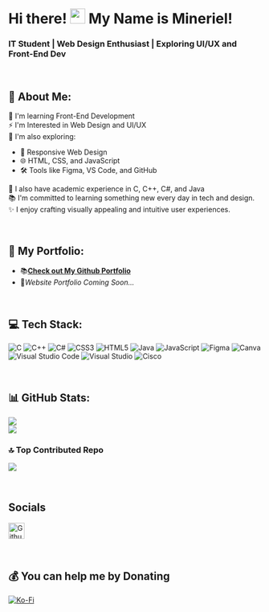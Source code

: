 # Hi there! <img src="https://user-images.githubusercontent.com/18350557/176309783-0785949b-9127-417c-8b55-ab5a4333674e.gif" width="30" /> My Name is Mineriel!
### IT Student | Web Design Enthusiast | Exploring UI/UX and Front-End Dev

<br>

## 💫 About Me:

🌱 I'm learning Front-End Development<br>
⚡ I'm Interested in Web Design and UI/UX<br>
🧠 I'm also exploring:
- 📱 Responsive Web Design
- 🌐 HTML, CSS, and JavaScript
- 🛠 Tools like Figma, VS Code, and GitHub

🧪 I also have academic experience in C, C++, C#, and Java <br>
📚 I'm committed to learning something new every day in tech and design.<br>
✨ I enjoy crafting visually appealing and intuitive user experiences.

<br>

## 🌟 My Portfolio:
- 📚[**Check out My Github Portfolio**](https://github.com/mine1y0u/My-Portfolio)
- 🌌*Website Portfolio Coming Soon...*


<br>
               
## 💻 Tech Stack:
![C](https://img.shields.io/badge/c-%23404E8A.svg?style=for-the-badge&logo=c&logoColor=white) ![C++](https://img.shields.io/badge/c++-%23292565.svg?style=for-the-badge&logo=c%2B%2B&logoColor=white) ![C#](https://img.shields.io/badge/c%23-%231F1B53.svg?style=for-the-badge&logo=csharp&logoColor=white) ![CSS3](https://img.shields.io/badge/css3-%230F0D3E.svg?style=for-the-badge&logo=css3&logoColor=white) ![HTML5](https://img.shields.io/badge/html5-%23271338.svg?style=for-the-badge&logo=html5&logoColor=white) ![Java](https://img.shields.io/badge/java-%233F2259.svg?style=for-the-badge&logo=openjdk&logoColor=white) ![JavaScript](https://img.shields.io/badge/javascript-%23432474.svg?style=for-the-badge&logo=javascript&logoColor=%23FFFFFF) ![Figma](https://img.shields.io/badge/figma-%234C2B64.svg?style=for-the-badge&logo=figma&logoColor=white) ![Canva](https://img.shields.io/badge/Canva-%237A3B7C.svg?style=for-the-badge&logo=Canva&logoColor=white) ![Visual Studio Code](https://custom-icon-badges.demolab.com/badge/Visual%20Studio%20Code-A74B94.svg?style=for-the-badge&logo=visualstudio&logoColor=white)  ![Visual Studio](https://custom-icon-badges.demolab.com/badge/Visual%20Studio-CD60BA.svg?style=for-the-badge&logo=visualstudio&logoColor=white)
![Cisco](https://img.shields.io/badge/cisco-%23C980BF.svg?style=for-the-badge&logo=cisco&logoColor=white)

<br>

## 📊 GitHub Stats:
![](https://github-readme-stats.vercel.app/api?username=mine1y0u&theme=dark&hide_border=false&include_all_commits=false&count_private=false)<br/>
![](https://nirzak-streak-stats.vercel.app/?user=mine1y0u&theme=dark&hide_border=false)<br/>

### 🔝 Top Contributed Repo
![](https://github-contributor-stats.vercel.app/api?username=mine1y0u&limit=5&theme=dark&combine_all_yearly_contributions=true)

<br>

## Socials       
<p align="left">
<a href="https://www.github.com/mine1y0u" target="_blank" rel="noreferrer">
<picture>
<source media="(prefers-color-scheme: dark)" srcset="https://raw.githubusercontent.com/danielcranney/readme-generator/main/public/icons/socials/github-dark.svg" />
<source media="(prefers-color-scheme: light)" srcset="https://raw.githubusercontent.com/danielcranney/readme-generator/main/public/icons/socials/github.svg" />
<img src="https://raw.githubusercontent.com/danielcranney/readme-generator/main/public/icons/socials/github.svg" width="32" height="32" alt="Github" title="Github" />
</picture>
</a></p>

<br>

## 💰 You can help me by Donating
[![Ko-Fi](https://img.shields.io/badge/Ko--fi-F16061?style=for-the-badge&logo=ko-fi&logoColor=white)](https://ko-fi.com/mineriel01) 

  
<!-- Proudly created with GPRM ( https://gprm.itsvg.in ) -->
